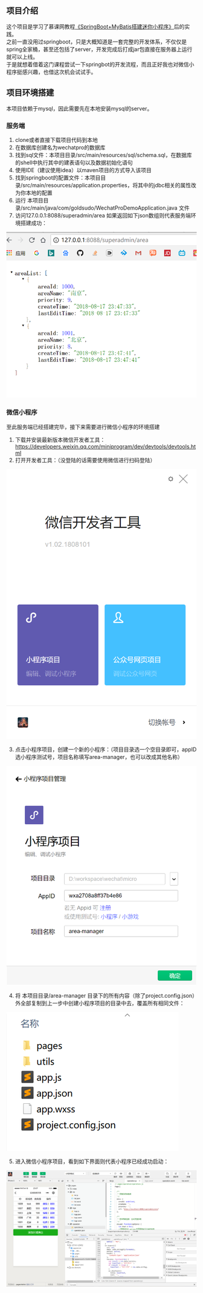 ## 项目介绍
这个项目是学习了慕课网教程[《SpringBoot+MyBatis搭建迷你小程序》](https://www.imooc.com/learn/945)后的实践。<br>
之前一直没用过springboot，只是大概知道是一套完整的开发体系，不仅仅是spring全家桶，甚至还包括了server，开发完成后打成jar包直接在服务器上运行就可以上线。<br>
于是就想着借着这门课程尝试一下springbot的开发流程，而且正好我也对微信小程序挺感兴趣，也借这次机会试试手。
## 项目环境搭建
本项目依赖于mysql，因此需要先在本地安装mysql的server。
### 服务端
1. clone或者直接下载项目代码到本地
2. 在数据库创建名为wechatpro的数据库
3. 找到sql文件：本项目目录/src/main/resources/sql/schema.sql，在数据库的shell中执行其中的建表语句以及数据初始化语句
4. 使用IDE（建议使用idea）以maven项目的方式导入该项目
5. 找到springboot的配置文件：本项目目录/src/main/resources/application.properties，将其中的jdbc相关的属性改为你本地的配置
6. 运行 本项目目录/src/main/java/com/goldsudo/WechatProDemoApplication.java 文件
7. 访问127.0.0.1:8088/superadmin/area 如果返回如下json数组则代表服务端环境搭建成功：

![image](https://github.com/goldsudo/springboot-wechat-demo/blob/master/SNAP-SHOT/api.png)

### 微信小程序
至此服务端已经搭建完毕，接下来需要进行微信小程序的环境搭建
1. 下载并安装最新版本微信开发者工具：https://developers.weixin.qq.com/miniprogram/dev/devtools/devtools.html
2. 打开开发者工具：（没登陆的话需要使用微信进行扫码登陆）

![image](https://github.com/goldsudo/springboot-wechat-demo/blob/master/SNAP-SHOT/wechat-tool.png)

3. 点击小程序项目，创建一个新的小程序：（项目目录选一个空目录即可，appID选小程序测试号，项目名称填写area-manager，也可以改成其他名称）

![image](https://github.com/goldsudo/springboot-wechat-demo/blob/master/SNAP-SHOT/wechat-project.png)

4. 将 本项目目录/area-manager 目录下的所有内容（除了project.config.json）外全部复制到上一步中创建小程序项目的目录中去，覆盖所有相同文件：

![image](https://github.com/goldsudo/springboot-wechat-demo/blob/master/SNAP-SHOT/res.png)

5. 进入微信小程序项目，看到如下界面则代表小程序已经成功启动：

![image](https://github.com/goldsudo/springboot-wechat-demo/blob/master/SNAP-SHOT/result.png)
